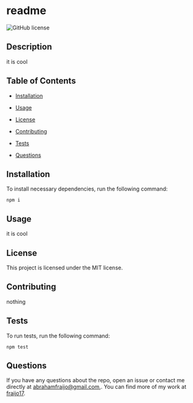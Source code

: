 # readme
![GitHub license](https://img.shields.io/badge/license-MIT-blue.svg)

## Description

it is cool 

## Table of Contents 

* [Installation](#installation)

* [Usage](#usage)

* [License](#license)

* [Contributing](#contributing)

* [Tests](#tests)

* [Questions](#questions)

## Installation

To install necessary dependencies, run the following command:

```
npm i 
```

## Usage

it is cool 

## License

This project is licensed under the MIT license.
  
## Contributing

nothing 

## Tests

To run tests, run the following command:

```
npm test
```

## Questions

If you have any questions about the repo, open an issue or contact me directly at abrahamfraijo@gmail.com,. You can find more of my work at [fraijo17](https://github.com/fraijo17/).

